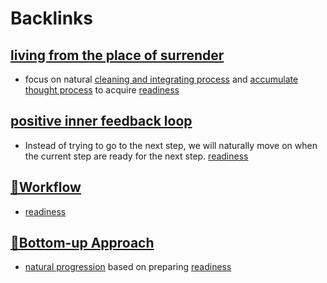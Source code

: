 
# Backlinks
## [living from the place of surrender](<living from the place of surrender.md>)
- focus on natural [cleaning and integrating process](<cleaning and integrating process.md>) and [accumulate thought process](<accumulate thought process.md>) to acquire [readiness](<readiness.md>)

## [positive inner feedback loop](<positive inner feedback loop.md>)
- Instead of trying to go to the next step, we will naturally move on when the current step are ready for the next step. [readiness](<readiness.md>)

## [🌱Workflow ](<🌱Workflow .md>)
- [readiness](<readiness.md>)

## [🌲Bottom-up Approach](<🌲Bottom-up Approach.md>)
- [natural progression](<natural progression.md>) based on preparing [readiness](<readiness.md>)

